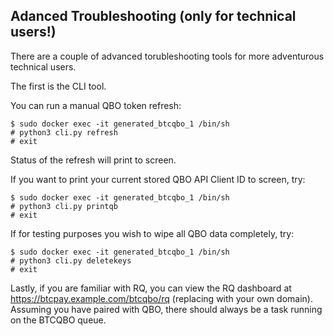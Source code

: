 <h2>Adanced Troubleshooting (only for technical users!)</h2>

There are a couple of advanced torubleshooting tools for more adventurous technical users.

The first is the CLI tool.

You can run a manual QBO token refresh:
```
$ sudo docker exec -it generated_btcqbo_1 /bin/sh
# python3 cli.py refresh
# exit
```
Status of the refresh will print to screen.

If you want to print your current stored QBO API Client ID to screen, try:
```
$ sudo docker exec -it generated_btcqbo_1 /bin/sh
# python3 cli.py printqb
# exit
```

If for testing purposes you wish to wipe all QBO data completely, try:
```
$ sudo docker exec -it generated_btcqbo_1 /bin/sh
# python3 cli.py deletekeys
# exit
```

Lastly, if you are familiar with RQ, you can view the RQ dashboard at https://btcpay.example.com/btcqbo/rq (replacing with your own domain). Assuming you have paired with QBO, there should always be a task running on the BTCQBO queue.
